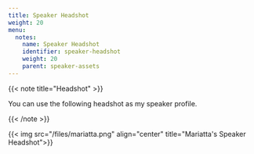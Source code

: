 ```yaml
---
title: Speaker Headshot
weight: 20
menu:
  notes:
    name: Speaker Headshot
    identifier: speaker-headshot
    weight: 20
    parent: speaker-assets
---
```

<!-- Speaker Headshot -->
{{< note title="Headshot" >}}

You can use the following headshot as my speaker profile.


{{< /note >}}


{{< img src="/files/mariatta.png" align="center" title="Mariatta's Speaker Headshot">}}
